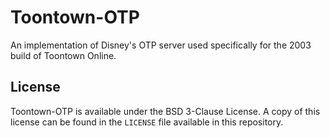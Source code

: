 # Toontown-OTP
An implementation of Disney's OTP server used specifically for the 2003 build of Toontown Online.

## License
Toontown-OTP is available under the BSD 3-Clause License. A copy of this license can be found in the ``LICENSE`` file available in this repository.

